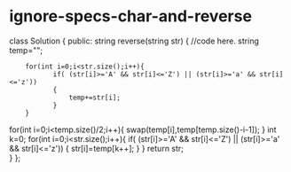 # ignore-specs-char-and-reverse
class Solution
{
    public:
    string reverse(string str)
    { 
        //code here.
        string temp="";
   
        for(int i=0;i<str.size();i++){
               if( (str[i]>='A' && str[i]<='Z') || (str[i]>='a' && str[i]<='z'))
               {
                   temp+=str[i];
               }
        }
for(int i=0;i<temp.size()/2;i++){
           swap(temp[i],temp[temp.size()-i-1]);
       }
        int k=0;
        for(int i=0;i<str.size();i++){
            if( (str[i]>='A' && str[i]<='Z') || (str[i]>='a' && str[i]<='z'))
            {
               str[i]=temp[k++];
            }
        }
     return str;   
    } 
};
